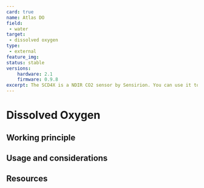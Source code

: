 ```yaml
---
card: true
name: Atlas DO
field:
 - water
target:
 - dissolved oxygen
type:
 - external
feature_img:
status: stable
versions:
    hardware: 2.1
    firmware: 0.9.8
excerpt: The SCD4X is a NDIR CO2 sensor by Sensirion. You can use it to measure CO2 in indoor spaces or for experiments where you need to know an accurate CO2 level.
---
```


# Dissolved Oxygen

## Working principle

## Usage and considerations

## Resources
